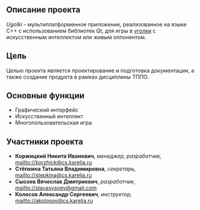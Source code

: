 ## Описание проекта ##
_Ugolki_ - мультиплатформенное приложение, реализованное на языке С++ с использованием библиотек Qt,
для игры в [уголки](http://ru.wikipedia.org/wiki/%D0%A3%D0%B3%D0%BE%D0%BB%D0%BA%D0%B8) с искусственным интеллектом или живым оппонентом.

## Цель ##
Целью проекта является проектирование и подготовка документации, а также создание продукта в рамках дисциплины ТППО.

## Основные функции ##
  * Графический интерфейс
  * Искусственный интеллект
  * Многопользовательская игра

## Участники проекта ##
  * **Коржицкий Никита Иванович**, _менеджер, разработчик,_ [mailto://korzhick@cs.karelia.ru](mailto://korzhick@cs.karelia.ru)
  * **Стёпкина Татьяна Владимировна**, _секретарь,_ [mailto://stepkina@cs.karelia.ru](mailto://stepkina@cs.karelia.ru)
  * **Сысоев Вячеслав Дмитриевич**, _разработчик,_ [mailto://slavasysoev@gmail.com](mailto://slavasysoev@gmail.com)
  * **Колосов Александр Сергеевич**, _инструктор,_ [mailto://akolosov@cs.karelia.ru](mailto://akolosov@cs.karelia.ru)